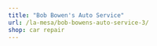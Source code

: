 ```yaml
---
title: "Bob Bowen's Auto Service"
url: /la-mesa/bob-bowens-auto-service-3/
shop: car repair
---
```

